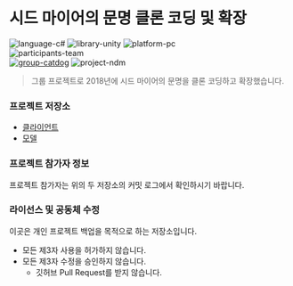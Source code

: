 # 시드 마이어의 문명 클론 코딩 및 확장

![language-c#][language-c#]
![library-unity][library-unity]
![platform-pc][platform-pc]
<br>
![participants-team][participants-team]
<br>
[![group-catdog][catdog-image]][catdog-url]
![project-ndm][project-ndm]

> 그룹 프로젝트로 2018년에 시드 마이어의 문명을 클론 코딩하고 확장했습니다.

### 프로젝트 저장소

  * [클라이언트](https://github.com/nestiank/extended-civilization-refactoring-client)
  * [모델](https://github.com/nestiank/extended-civilization-refactoring-model)

### 프로젝트 참가자 정보

프로젝트 참가자는 위의 두 저장소의 커밋 로그에서 확인하시기 바랍니다.

### 라이선스 및 공동체 수정

이곳은 개인 프로젝트 백업을 목적으로 하는 저장소입니다.

  * 모든 제3자 사용을 허가하지 않습니다.
  * 모든 제3자 수정을 승인하지 않습니다.
    * 깃허브 Pull Request를 받지 않습니다.

<!-- Image definitions -->
[catdog-image]: https://img.shields.io/badge/Group-CAT&DOG-red
[catdog-url]: https://catdog.korea.ac.kr
[project-ndm]: https://img.shields.io/badge/Project-Nexon%20Dream%20Makers-00355f
[language-c#]: https://img.shields.io/badge/Language-C%23-orange
[library-unity]: https://img.shields.io/badge/Library-Unity-green
[platform-pc]: https://img.shields.io/badge/Platform-PC-yellowgreen
[participants-team]: https://img.shields.io/badge/Participants-Team%20Project-7aa3cc

